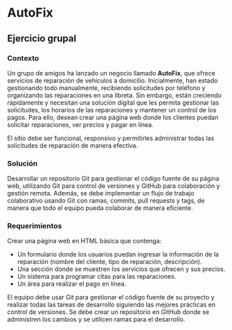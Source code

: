 # AutoFix

## Ejercicio grupal

### Contexto
Un grupo de amigos ha lanzado un negocio llamado **AutoFix**, que ofrece servicios de reparación de vehículos a domicilio. Inicialmente, han estado gestionando todo manualmente, recibiendo solicitudes por teléfono y organizando las reparaciones en una libreta. Sin embargo, están creciendo rápidamente y necesitan una solución digital que les permita gestionar las solicitudes, los horarios de las reparaciones y mantener un control de los pagos. Para ello, desean crear una página web donde los clientes puedan solicitar reparaciones, ver precios y pagar en línea.

El sitio debe ser funcional, responsivo y permitirles administrar todas las solicitudes de reparación de manera efectiva.

### Solución
Desarrollar un repositorio Git para gestionar el código fuente de su página web, utilizando Git para control de versiones y GitHub para colaboración y gestión remota. Además, se debe implementar un flujo de trabajo colaborativo usando Git con ramas, commits, pull requests y tags, de manera que todo el equipo pueda colaborar de manera eficiente.

### Requerimientos
Crear una página web en HTML básica que contenga:

- Un formulario donde los usuarios puedan ingresar la información de la reparación (nombre del cliente, tipo de reparación, descripción).
- Una sección donde se muestren los servicios que ofrecen y sus precios.
- Un sistema para programar citas para las reparaciones.
- Un área para realizar el pago en línea.

El equipo debe usar Git para gestionar el código fuente de su proyecto y realizar todas las tareas de desarrollo siguiendo las mejores prácticas en control de versiones. Se debe crear un repositorio en GitHub donde se administren los cambios y se utilicen ramas para el desarrollo. 
